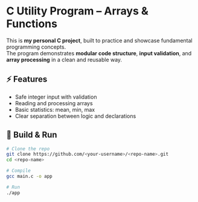 # C Utility Program – Arrays & Functions

This is **my personal C project**, built to practice and showcase fundamental programming concepts.  
The program demonstrates **modular code structure**, **input validation**, and **array processing** in a clean and reusable way.

## ⚡ Features
- Safe integer input with validation  
- Reading and processing arrays  
- Basic statistics: mean, min, max  
- Clear separation between logic and declarations  

## 🚀 Build & Run
```bash
# Clone the repo
git clone https://github.com/<your-username>/<repo-name>.git
cd <repo-name>

# Compile
gcc main.c -o app

# Run
./app
